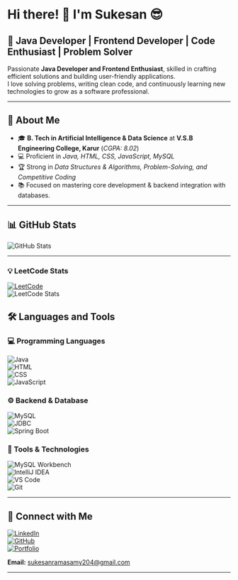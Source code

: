 # Hi there! 👋 I'm Sukesan 😎

## 🚀 Java Developer | Frontend Developer | Code Enthusiast | Problem Solver

Passionate **Java Developer and Frontend Enthusiast**, skilled in crafting efficient solutions and building user-friendly applications.  
I love solving problems, writing clean code, and continuously learning new technologies to grow as a software professional.  
  
---

## 🌟 About Me  

- 🎓 **B. Tech in Artificial Intelligence & Data Science** at **V.S.B Engineering College, Karur** (*CGPA: 8.02*)  
- 💻 Proficient in *Java, HTML, CSS, JavaScript, MySQL*  
- 🏆 Strong in *Data Structures & Algorithms, Problem-Solving, and Competitive Coding*  
- 📚 Focused on mastering core development & backend integration with databases.  

---

## 📊 GitHub Stats  

![GitHub Stats](https://github-readme-stats.vercel.app/api?username=Sukesan28&show_icons=true&theme=radical&hide_border=true&include_all_commits=true&count_private=true)  

---

### 💡 LeetCode Stats  
[![LeetCode](https://img.shields.io/badge/LeetCode-Profile-blue)](https://leetcode.com/u/Sukesan28/)  
![LeetCode Stats](https://leetcard.jacoblin.cool/Sukesan28?theme=dark&font=Roboto)  


## 🛠 Languages and Tools  

### 💻 Programming Languages  
![Java](https://img.shields.io/badge/Java-ED8B00?style=for-the-badge&logo=java&logoColor=white)  
![HTML](https://img.shields.io/badge/HTML5-E34F26?style=for-the-badge&logo=html5&logoColor=white)  
![CSS](https://img.shields.io/badge/CSS3-1572B6?style=for-the-badge&logo=css3&logoColor=white)  
![JavaScript](https://img.shields.io/badge/JavaScript-F7E018?style=for-the-badge&logo=javascript&logoColor=black)  

### ⚙️ Backend & Database  
![MySQL](https://img.shields.io/badge/MySQL-4479A1?style=for-the-badge&logo=mysql&logoColor=white)  
![JDBC](https://img.shields.io/badge/JDBC-007396?style=for-the-badge&logo=java&logoColor=white)  
![Spring Boot](https://img.shields.io/badge/Spring_Boot-6DB33F?style=for-the-badge&logo=springboot&logoColor=white)  

### 🔧 Tools & Technologies  
![MySQL Workbench](https://img.shields.io/badge/MySQL_Workbench-00758F?style=for-the-badge&logo=mysql&logoColor=white)  
![IntelliJ IDEA](https://img.shields.io/badge/IntelliJIDEA-000000?style=for-the-badge&logo=intellijidea&logoColor=white)  
![VS Code](https://img.shields.io/badge/VS%20Code-007ACC?style=for-the-badge&logo=visual-studio-code&logoColor=white)  
![Git](https://img.shields.io/badge/Git-F05032?style=for-the-badge&logo=git&logoColor=white)  

---

## 💼 Connect with Me  

[![LinkedIn](https://img.shields.io/badge/LinkedIn-0A66C2?style=for-the-badge&logo=linkedin&logoColor=white)](https://www.linkedin.com/in/sukesan-r-98720a280/)  
[![GitHub](https://img.shields.io/badge/GitHub-181717?style=for-the-badge&logo=github&logoColor=white)](https://github.com/Sukesan28)  
[![Portfolio](https://img.shields.io/badge/Portfolio-FF5722?style=for-the-badge&logo=google-chrome&logoColor=white)](https://sukesan28.neocities.org/portfolio/)  

**Email:** sukesanramasamy204@gmail.com  

---
